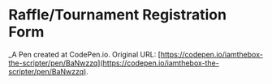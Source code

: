 # Raffle/Tournament Registration Form
 _A Pen created at CodePen.io. Original URL: [https://codepen.io/iamthebox-the-scripter/pen/BaNwzzq](https://codepen.io/iamthebox-the-scripter/pen/BaNwzzq).

 